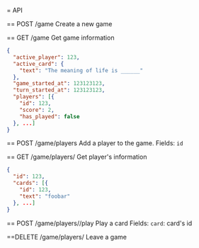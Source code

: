 = API

== POST /game
Create a new game

== GET /game
Get game information
```json
{
  "active_player": 123,
  "active_card": {
    "text": "The meaning of life is ______"
  },
  "game_started_at": 123123123,
  "turn_started_at": 123123123,
  "players": [{
    "id": 123,
    "score": 2,
    "has_played": false
  }, ...]
}
```

== POST /game/players
Add a player to the game.
Fields: `id`

== GET /game/players/<id>
Get player's information
```json
{
  "id": 123,
  "cards": [{
    "id": 123,
    "text": "foobar"
  }, ...]
}
```

== POST /game/players/<id>/play
Play a card
Fields: `card`: card's id

==DELETE /game/players/<id>
Leave a game
